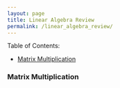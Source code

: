 ```yaml
---
layout: page
title: Linear Algebra Review
permalink: /linear_algebra_review/
---
```


Table of Contents:

- [Matrix Multiplication](#matrixmultiplication)



<a name='matrixmultiplication'></a>
### Matrix Multiplication

